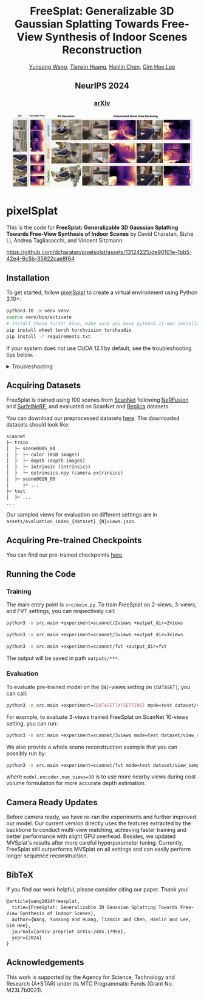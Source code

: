 <p align="center">

  <h1 align="center">FreeSplat: Generalizable 3D Gaussian Splatting Towards Free-View Synthesis of Indoor Scenes Reconstruction</h1>
  <p align="center">
    <a href="https://wangys16.github.io/">Yunsong Wang</a>,
    <a href="https://tianxinhuang.github.io/">Tianxin Huang</a>,
    <a href="https://hlinchen.github.io/">Hanlin Chen</a>,
    <a href="https://www.comp.nus.edu.sg/~leegh/">Gim Hee Lee</a>

  </p>

  <h2 align="center">NeurIPS 2024</h2>

  <h3 align="center"><a href="https://arxiv.org/pdf/2406.05774">arXiv</a>
  <div align="center"></div>
</p>

<p align="center">
  <a href="">
    <img src="./teaser/FreeSplat.jpg" alt="Logo" width="95%">
  </a>
</p>

# pixelSplat

This is the code for **FreeSplat: Generalizable 3D Gaussian Splatting Towards Free-View Synthesis of Indoor Scenes** by David Charatan, Sizhe Li, Andrea Tagliasacchi, and Vincent Sitzmann.

https://github.com/dcharatan/pixelsplat/assets/13124225/de90101e-1bb5-42e4-8c5b-35922cae8f64

## Installation

To get started, follow [pixelSplat](https://github.com/dcharatan/pixelsplat) to create a virtual environment using Python 3.10+:

```bash
python3.10 -m venv venv
source venv/bin/activate
# Install these first! Also, make sure you have python3.11-dev installed if using Ubuntu.
pip install wheel torch torchvision torchaudio
pip install -r requirements.txt
```

If your system does not use CUDA 12.1 by default, see the troubleshooting tips below.

<details>
<summary>Troubleshooting</summary>
<br>

The Gaussian splatting CUDA code (`diff-gaussian-rasterization`) must be compiled using the same version of CUDA that PyTorch was compiled with. As of December 2023, the version of PyTorch you get when doing `pip install torch` was built using CUDA 12.1. If your system does not use CUDA 12.1 by default, you can try the following:

- Install a version of PyTorch that was built using your CUDA version. For example, to get PyTorch with CUDA 11.8, use the following command (more details [here](https://pytorch.org/get-started/locally/)):

```bash
pip3 install torch torchvision torchaudio --index-url https://download.pytorch.org/whl/cu118
```

- Install CUDA Toolkit 12.1 on your system. One approach (*try this at your own risk!*) is to install a second CUDA Toolkit version using the `runfile (local)` option [here](https://developer.nvidia.com/cuda-12-1-0-download-archive?target_os=Linux&target_arch=x86_64&Distribution=Ubuntu&target_version=22.04&target_type=runfile_local). When you run the installer, disable the options that install GPU drivers and update the default CUDA symlinks. If you do this, you can point your system to CUDA 12.1 during installation as follows:

```bash
LD_LIBRARY_PATH=/usr/local/cuda-12.1/lib64 pip install -r requirements.txt
# If everything else was installed but you're missing diff-gaussian-rasterization, do:
LD_LIBRARY_PATH=/usr/local/cuda-12.1/lib64 pip install git+https://github.com/dcharatan/diff-gaussian-rasterization-modified
```
</details>

## Acquiring Datasets

FreeSplat is trained using 100 scenes from [ScanNet](http://www.scan-net.org) following [NeRFusion](https://github.com/jetd1/NeRFusion) and [SurfelNeRF](https://github.com/TencentARC/SurfelNeRF), and evaluated on ScanNet and [Replica](https://github.com/facebookresearch/Replica-Dataset) datasets.

You can download our preprocessed datasets [here](). The downloaded datasets should look like:
```
scannet
├─ train
│  ├─ scene0005_00
|  ├  ├─ color (RGB images)
│  ├  ├─ depth (depth images)
│  ├  ├─ intrinsic (intrinsics)
│  ├  └─ extrinsics.npy (camera extrinsics)
│  ├─ scene0020_00
│     ├─ ...
├─ test
│  ├─ ...
...
```

Our sampled views for evaluation on different settings are in ```assets/evaluation_index_{dataset}_{N}views.json```.

## Acquiring Pre-trained Checkpoints

You can find our pre-trained checkpoints [here]().

## Running the Code

### Training

The main entry point is `src/main.py`. To train FreeSplat on 2-views, 3-views, and FVT settings, you can respectively call:

```bash
python3 -m src.main +experiment=scannet/2views +output_dir=2views
```
```bash
python3 -m src.main +experiment=scannet/3views +output_dir=3views
```
```bash
python3 -m src.main +experiment=scannet/fvt +output_dir=fvt
```
The output will be saved in path ```outputs/***```.


### Evaluation

To evaluate pre-trained model on the ```[N]```-views setting on ```[DATASET]```, you can call:

```bash
python3 -m src.main +experiment=[DATASET]/[SETTING] mode=test dataset/view_sampler=evaluation checkpointing.load=[PATH_TO_CHECKPOINT] dataset.view_sampler.num_context_views=[N]
```

For example, to evaluate 3-views trained FreeSplat on ScanNet 10-views setting, you can run:

```bash
python3 -m src.main +experiment=scannet/3views mode=test dataset/view_sampler=evaluation checkpointing.load=[PATH_TO_CHECKPOINT] dataset.view_sampler.num_context_views=10
```

We also provide a whole scene reconstruction example that you can possibly run by:
```bash
python3 -m src.main +experiment=scannet/fvt mode=test dataset/view_sampler=evaluation checkpointing.load=[PATH_TO_CHECKPOINT] dataset.view_sampler.num_context_views=30 model.encoder.num_views=30
```
where ```model.encoder.num_views=30``` is to use more nearby views during cost volume formulation for more accurate depth estimation.

## Camera Ready Updates

Before camera ready, we have re-ran the experiments and further improved our model. Our current version directly uses the features extracted by the backbone to conduct multi-view matching, achieving faster training and better performance with slight GPU overhead. Besides, we updated MVSplat's results after more careful hyperparameter tuning. Currently, FreeSplat still outperforms MVSplat on all settings and can easily perform longer sequence reconstruction.


## BibTeX
If you find our work helpful, please consider citing our paper. Thank you!
```
@article{wang2024freesplat,
  title={FreeSplat: Generalizable 3D Gaussian Splatting Towards Free-View Synthesis of Indoor Scenes},
  author={Wang, Yunsong and Huang, Tianxin and Chen, Hanlin and Lee, Gim Hee},
  journal={arXiv preprint arXiv:2405.17958},
  year={2024}
}
```

## Acknowledgements

This work is supported by the Agency for Science, Technology and Research (A*STAR) under its MTC Programmatic Funds (Grant No. M23L7b0021).
